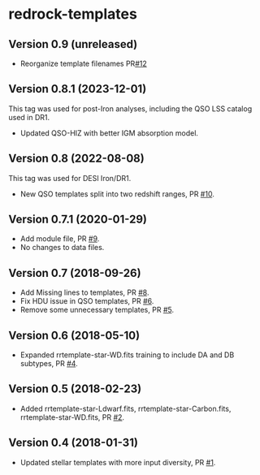 # redrock-templates

## Version 0.9 (unreleased)

* Reorganize template filenames
  PR[#12](https://github.com/desihub/redrock-templates/pull/12)

## Version 0.8.1 (2023-12-01)

This tag was used for post-Iron analyses, including the QSO LSS
catalog used in DR1.

* Updated QSO-HIZ with better IGM absorption model.

## Version 0.8 (2022-08-08)

This tag was used for DESI Iron/DR1.

* New QSO templates split into two redshift ranges,
  PR [#10](https://github.com/desihub/redrock-templates/pull/10).

## Version 0.7.1 (2020-01-29)

* Add module file, PR [#9](https://github.com/desihub/redrock-templates/pull/9).
* No changes to data files.

## Version 0.7 (2018-09-26)

* Add Missing lines to templates,
  PR [#8](https://github.com/desihub/redrock-templates/pull/8).
* Fix HDU issue in QSO templates,
  PR [#6](https://github.com/desihub/redrock-templates/pull/6).
* Remove some unnecessary templates,
  PR [#5](https://github.com/desihub/redrock-templates/pull/5).

## Version 0.6 (2018-05-10)

* Expanded rrtemplate-star-WD.fits training to include DA and DB subtypes,
  PR [#4](https://github.com/desihub/redrock-templates/pull/4).

## Version 0.5 (2018-02-23)

* Added rrtemplate-star-Ldwarf.fits, rrtemplate-star-Carbon.fits,
  rrtemplate-star-WD.fits, PR [#2](https://github.com/desihub/redrock-templates/pull/2).

## Version 0.4 (2018-01-31)

* Updated stellar templates with more input diversity,
  PR [#1](https://github.com/desihub/redrock-templates/pull/1).
